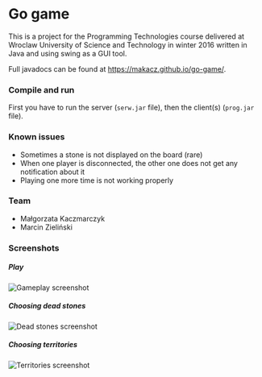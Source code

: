 # Go game
This is a project for the Programming Technologies course delivered at Wroclaw University of Science and Technology in winter 2016 written in Java and using swing as a GUI tool. 

Full javadocs can be found at https://makacz.github.io/go-game/. 

### Compile and run
First you have to run the server (`serw.jar` file), then the client(s) (`prog.jar` file). 

### Known issues
* Sometimes a stone is not displayed on the board (rare)
* When one player is disconnected, the other one does not get any notification about it
* Playing one more time is not working properly 


### Team
* Małgorzata Kaczmarczyk
* Marcin Zieliński

### Screenshots

##### Play
![Gameplay screenshot](https://github.com/makacz/go-game/blob/master/screenshots/play.png?raw=true)

##### Choosing dead stones
![Dead stones screenshot](https://github.com/makacz/go-game/blob/master/screenshots/dead.png?raw=true)

##### Choosing territories
![Territories screenshot](https://github.com/makacz/go-game/blob/master/screenshots/territory.png?raw=true)

